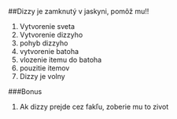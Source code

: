 ##Dizzy je zamknutý v jaskyni, pomôž mu!!

1. Vytvorenie sveta
2. Vytvorenie dizzyho
3. pohyb dizzyho
4. vytvorenie batoha
5. vlozenie itemu do batoha
6. pouzitie itemov
7. Dizzy je volny

###Bonus
1. Ak dizzy prejde cez fakľu, zoberie mu to zivot


